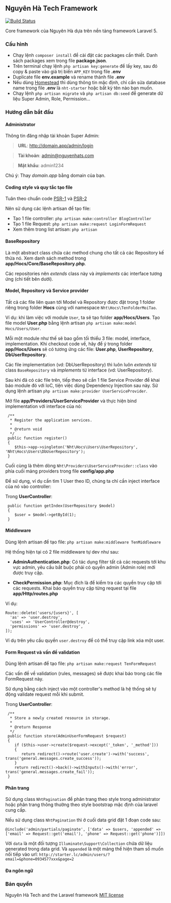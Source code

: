 ## Nguyên Hà Tech Framework

[![Build Status](https://travis-ci.org/fsd14/nht-starter.svg)](https://travis-ci.org/fsd14/nht-starter)

Core framework của Nguyên Hà dựa trên nền tảng framework Laravel 5.

### Cấu hình

- Chạy lệnh `composer install` để cài đặt các packages cần thiết. Danh sách packages xem trong file **package.json**.
- Trên terminal chạy lệnh `php artisan key:generate` để lấy key, sau đó copy & paste vào giá trị biến `APP_KEY` trong file **.env**
- Duplicate file **env.example** và rename thành file **.env**
- Nếu dùng [Homestead](http://laravel.com/docs/5.1/homestead) thì dùng thông tin mặc định, chỉ cần sửa database name trong file **.env** là `nht-starter` hoặc bất kỳ tên nào bạn muốn.
- Chạy lệnh `php artisan migrate` và `php artisan db:seed` để generate dữ liệu Super Admin, Role, Permission...

### Hướng dẫn bắt đầu

#### Administrator

Thông tin đăng nhập tài khoản Super Admin:

> **URL**: http://domain.app/admin/login

> **Tài khoản**: admin@nguyenhats.com

> **Mật khẩu**: admin1234

Chú ý: Thay *domain.app* bằng domain của bạn.

#### Coding style và quy tắc tạo file

Tuân theo chuẩn code [PSR-1](http://www.php-fig.org/psr/psr-1/) và [PSR-2](http://www.php-fig.org/psr/psr-2/)

Nên sử dụng các lệnh artisan để tạo file:

- Tạo 1 file controller: `php artisan make:controller BlogController`
- Tạo 1 file Request: `php artisan make:request LoginFormRequest`
- Xem thêm trong list artisan: `php artisan`

#### BaseRepository

Là một abstract class chứa các method chung cho tất cả các Repository kế thừa nó. Xem danh sách method trong **app/Hocs/Core/BaseRepository.php**.

Các repositories nên *extends* class này và *implements* các interface tương ứng (chi tiết bên dưới).

#### Model, Repository và Service provider

Tất cả các file liên quan tới Model và Repository được đặt trong  1 folder riêng trong folder **Hocs** cùng với namespace `Nht\Hocs\TenFolderMoiTao`.

Ví dụ: khi làm việc với module `User`, ta sẽ tạo folder **app/Hocs/Users**. Tạo file model **User.php** bằng lệnh artisan `php artisan make:model Hocs/Users/User`.

Mỗi một module như thế sẽ bao gồm tối thiểu 3 file: model, interface, implementation. Khi checkout code về, hãy để ý trong folder **app/Hocs/Users** sẽ có tương ứng các file: **User.php**, **UserRepository**, **DbUserRepository**.

Các file implementation (vd: DbUserRepository) thì luôn luôn *extends* từ class `BaseRepository` và *implements* từ interface (vd: UserRepository).

Sau khi đã có các file trên, tiếp theo sẽ cần 1 file Service Provider để khai báo  module đó với IoC, tiện việc dùng Dependency Injection sau này. Sử dụng lệnh artisan `php artisan make:provider UserServiceProvider`.

Mở file **app/Providers/UserServiceProvider** và thực hiện bind implementation với interface của nó:

     /**
      * Register the application services.
      *
      * @return void
      */
     public function register()
     {
        $this->app->singleton('Nht\Hocs\Users\UserRepository', 'Nht\Hocs\Users\DbUserRepository');
     }

Cuối cùng là thêm dòng `Nht\Providers\UserServiceProvider::class` vào phía cuối mảng providers trong file **config/app.php**

Để sử dụng, ví dụ cần tìm 1 User theo ID, chúng ta chỉ cần inject interface của nó vào controller:

Trong **UserController**:

     public function getIndex(UserRepository $model)
     {
        $user = $model->getById(1);
     }

#### Middleware

Dùng lệnh artisan để tạo file: `php artisan make:middleware TenMiddleware`

Hệ thống hiện tại có 2 file middleware tự dev như sau:

- **AdminAuthentication.php**: Có tác dụng filter tất cả các requests tới khu vực admin, yêu cầu bắt buộc phải có quyền admin (Admin role) mới được truy cập.

- **CheckPermission.php**: Mục đích là để kiểm tra các quyền truy cập tới các requests. Khai báo quyền truy cập từng request tại file **app/Http/routes.php**

Ví dụ:

    Route::delete('users/{users}', [
      'as' => 'user.destroy',
      'uses' => 'UserController@destroy',
      'permissions' => 'user.destroy',
    ]);

Ví dụ trên yêu cầu quyền `user.destroy` để có thể truy cập link xóa một user.

#### Form Request và vấn đề validation

Dùng lệnh artisan để tạo file: `php artisan make:request TenFormRequest`

Các vấn đề về validation (rules, messages) sẽ được khai báo trong các file FormRequest này.

Sử dụng bằng cách inject vào một controller's method là hệ thống sẽ tự động validate request mỗi khi submit.

Trong **UserController**:

     /**
      * Store a newly created resource in storage.
      *
      * @return Response
      */
     public function store(AdminUserFormRequest $request)
     {
        if ($this->user->create($request->except('_token', '_method']))
        {
           return redirect()->route('user.create')->with('success', trans('general.messages.create_success'));
        }
        return redirect()->back()->withInputs()->with('error', trans('general.messages.create_fail'));
     }

#### Phân trang

Sử dụng class `NhtPagination` để phân trang theo style trong administrator hoặc phân trang thông thường theo style bootstrap mặc định của laravel cung cấp.

Nếu sử dụng class `NhtPagination` thì ở cuối data grid đặt 1 đoạn code sau:

    @include('admin/partials/paginate', ['data' => $users, 'appended' => ['email' => Request::get('email'), 'phone' => Request::get('phone')]])

Với `data` là một đối tượng `Illuminate\Support\Collection` chứa dữ liệu generated trong data grid. Và `appended` là một mảng thể hiện tham số muốn nối tiếp vào url: `http://starter.lc/admin/users/?email=&phone=0934577xxx&page=2`

#### Đa ngôn ngữ

### Bản quyền
Nguyên Hà Tech and the Laravel framework [MIT license](http://opensource.org/licenses/MIT)
